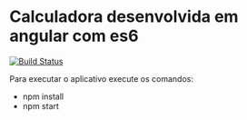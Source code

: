 # Calculadora desenvolvida em angular com es6

[![Build Status](https://travis-ci.org/emirdeliz/angular-es6-calculadora.svg?branch=master)](https://travis-ci.org/emirdeliz/angular-es6-calculadora)

Para executar o aplicativo execute os comandos:

* npm install
* npm start
